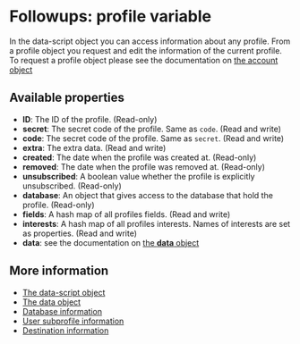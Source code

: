 # Followups: profile variable

In the data-script object you can access information about any profile. 
From a profile object you request and edit the information of the current 
profile. To request a profile object please see the documentation on [the account object](./followups-scripting-copernica)

## Available properties

* **ID**: The ID of the profile. (Read-only)
* **secret**: The secret code of the profile. Same as `code`. (Read and write)
* **code**: The secret code of the profile. Same as `secret`. (Read and write)
* **extra**: The extra data. (Read and write)
* **created**: The date when the profile was created at. (Read-only)
* **removed**: The date when the profile was removed at. (Read-only)
* **unsubscribed**: A boolean value whether the profile is explicitly unsubscribed. (Read-only)
* **database**: An object that gives access to the database that hold the profile. (Read-only)
* **fields**: A hash map of all profiles fields. (Read and write)
* **interests**: A hash map of all profiles interests. Names of interests are
  set as properties. (Read and write)
* **data**: see the documentation on [the **data** object](./followups-scripting-data)

## More information
* [The data-script object](./followups-scripting)
* [The data object](./followups-scripting-data)
* [Database information](./followups-scripting-database)
* [User subprofile information](./followups-scripting-subprofile)
* [Destination information](./followups-scripting-destination)
